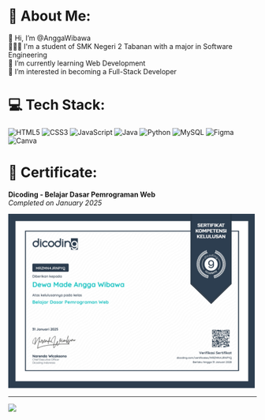 # 💫 About Me:
👋 Hi, I’m @AnggaWibawa<br>👨🏿‍💻 I'm a student of SMK Negeri 2 Tabanan with a major in Software Engineering<br>🌱 I’m currently learning Web Development<br>👀 I’m interested in becoming a Full-Stack Developer


# 💻 Tech Stack:
![HTML5](https://img.shields.io/badge/html5-%23E34F26.svg?style=for-the-badge&logo=html5&logoColor=white) ![CSS3](https://img.shields.io/badge/css3-%231572B6.svg?style=for-the-badge&logo=css3&logoColor=white) ![JavaScript](https://img.shields.io/badge/javascript-%23323330.svg?style=for-the-badge&logo=javascript&logoColor=%23F7DF1E) ![Java](https://img.shields.io/badge/java-%23ED8B00.svg?style=for-the-badge&logo=openjdk&logoColor=white) ![Python](https://img.shields.io/badge/python-3670A0?style=for-the-badge&logo=python&logoColor=ffdd54) ![MySQL](https://img.shields.io/badge/mysql-4479A1.svg?style=for-the-badge&logo=mysql&logoColor=white) ![Figma](https://img.shields.io/badge/figma-%23F24E1E.svg?style=for-the-badge&logo=figma&logoColor=white) ![Canva](https://img.shields.io/badge/Canva-%2300C4CC.svg?style=for-the-badge&logo=Canva&logoColor=white)


# 📜 Certificate:

**Dicoding - Belajar Dasar Pemrograman Web**  
_Completed on January 2025_

<img src="https://github.com/AnggaWibawa/AnggaWibawa/blob/main/assets/sertifikat_dicoding1.jpg?raw=true" alt="Certificate" width="500" />

---
[![](https://visitcount.itsvg.in/api?id=AnggaWibawa&icon=0&color=0)](https://visitcount.itsvg.in)

<!-- Proudly created with GPRM ( https://gprm.itsvg.in ) -->

<!---
AnggaWibawa/AnggaWibawa is a ✨ special ✨ repository because its `README.md` (this file) appears on your GitHub profile.
You can click the Preview link to take a look at your changes.
--->
